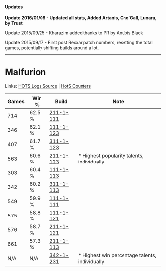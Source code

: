#### Updates
**Update 2016/01/08 - Updated all stats, Added Artanis, Cho'Gall, Lunara, by Trust**

Update 2015/09/25 - Kharazim added thanks to PR by Anubis Black

Update 2015/09/17 - First post Rexxar patch numbers, resetting the total games, potentially shifting builds around a lot.

***

# Malfurion

Links: [HOTS Logs Source](https://www.hotslogs.com/Sitewide/HeroDetails?Hero=Malfurion) | [HotS Counters](http://hotscounters.com/#/hero/Malfurion)

Games  | Win %  | Build     | Note
-----  | -----  | -----     | ----
714    | 62.5 % | [211-1-111](http://www.heroesfire.com/hots/talent-calculator/malfurion#kCq7) | 
346    | 62.1 % | [111-1-123](http://www.heroesfire.com/hots/talent-calculator/malfurion#gOhJ) | 
407    | 61.7 % | [311-1-123](http://www.heroesfire.com/hots/talent-calculator/malfurion#o0zJ) | 
563    | 60.6 % | [211-1-123](http://www.heroesfire.com/hots/talent-calculator/malfurion#kCqJ) | * Highest popularity talents, individually
303    | 60.4 % | [111-1-113](http://www.heroesfire.com/hots/talent-calculator/malfurion#gOh9) | 
342    | 60.2 % | [311-1-113](http://www.heroesfire.com/hots/talent-calculator/malfurion#o0z9) | 
549    | 59.9 % | [111-1-111](http://www.heroesfire.com/hots/talent-calculator/malfurion#gOh7) | 
575    | 58.8 % | [111-1-121](http://www.heroesfire.com/hots/talent-calculator/malfurion#gOhH) | 
576    | 58.7 % | [211-1-121](http://www.heroesfire.com/hots/talent-calculator/malfurion#kCqH) | 
661    | 57.3 % | [211-1-113](http://www.heroesfire.com/hots/talent-calculator/malfurion#kCq9) | 
N/A    | N/A    | [342-1-231](http://www.heroesfire.com/hots/talent-calculator/malfurion#pCgl) | * Highest win percentage talents, individually
